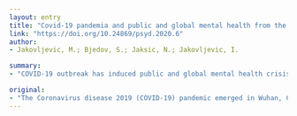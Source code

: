 ```yaml
---
layout: entry
title: "Covid-19 pandemia and public and global mental health from the perspective of global health security"
link: "https://doi.org/10.24869/psyd.2020.6"
author:
- Jakovljevic, M.; Bjedov, S.; Jaksic, N.; Jakovljevic, I.

summary:
- "COVID-19 outbreak has induced public and global mental health crisis and a psychosocial experiment. Psychiatry and other mental health sciences can play very useful role in supporting the well-being. For successful fighting with present and future pandemics we have to learn more about psychiatric and psychological aspects of the disease. It has affected different frontiers of lives and has caused huge threats to health and lives."

original:
- "The Coronavirus disease 2019 (COVID-19) pandemic emerged in Wuhan, China and has spread all over the world and has caused huge threats to health and lives. It has affected different frontiers of lives and induced many psychiatric individual and collective problems such as panic, anxiety, depression, post-traumatic stress disorders, suspiciousness, infodemia, cacophony, xenophobia, racisms, etc. The COVID-19 outbreak has induced public and global mental health crisis as well as a huge psychosocial experiment. Psychiatry and other mental health sciences can play very useful role in supporting the well-being of COVID-19 patients and their families, healthcare personnel and the society. For successful fighting with present and future pandemics we have to learn more about psychiatric and psychological aspects of COVID-19 from the perspectives of public and global mental health."
---
```


